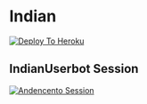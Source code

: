 # Indian

[![Deploy To Heroku](https://www.herokucdn.com/deploy/button.svg)](https://heroku.com/deploy?template=https://github.com/INDIAN-USERBOT/indian)


## IndianUserbot Session
[![Andencento Session](https://repl.it/badge/github/TeamIndianUserBot/deployment)](https://replit.com/@TeamIndian/StringSession?v=1)
